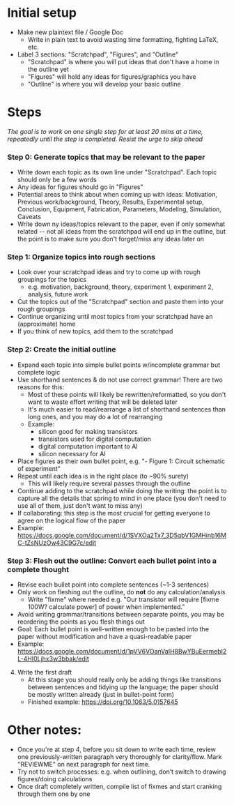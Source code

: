 # Initial setup

- Make new plaintext file / Google Doc
  - Write in plain text to avoid wasting time formatting, fighting LaTeX, etc.
- Label 3 sections: "Scratchpad", "Figures", and "Outline"
  - "Scratchpad" is where you will put ideas that don't have a home in the outline yet
  - "Figures" will hold any ideas for figures/graphics you have
  - "Outline" is where you will develop your basic outline
 
# Steps 

*The goal is to work on one single step for at least 20 mins at a time, repeatedly until the step is completed.  Resist the urge to skip ahead*

### Step 0: Generate topics that may be relevant to the paper
  - Write down each topic as its own line under "Scratchpad". Each topic should only be a few words
  - Any ideas for figures should go in "Figures"
  - Potential areas to think about when coming up with ideas:  Motivation, Previous work/background, Theory, Results, Experimental setup, Conclusion, Equipment, Fabrication, Parameters, Modeling, Simulation, Caveats
  - Write down ny ideas/topics relevant to the paper, even if only somewhat related -- not all ideas from the scratchpad will end up in the outline, but the point is to make sure you don't forget/miss any ideas later on

### Step 1: Organize topics into rough sections
  - Look over your scratchpad ideas and try to come up with rough groupings for the topics
    - e.g. motivation, background, theory, experiment 1, experiment 2, analysis, future work
  - Cut the topics out of the "Scratchpad" section and paste them into your rough groupings
  - Continue organizing until most topics from your scratchpad have an (approximate) home
  - If you think of new topics, add them to the scratchpad

### Step 2: Create the initial outline
  - Expand each topic into simple bullet points w/incomplete grammar but complete logic
  - Use shorthand sentences & do not use correct grammar! There are two reasons for this:
    - Most of these points will likely be rewritten/reformatted, so you don't want to waste effort writing that will be deleted later
    - It's much easier to read/rearrange a list of shorthand sentences than long ones, and you may do a lot of rearranging
    - Example:
      - silicon good for making transistors
      - transistors used for digital computation
      - digital computation important to AI
      - silicon necessary for AI
  - Place figures as their own bullet point, e.g. "- Figure 1: Circuit schematic of experiment"
  - Repeat until each idea is in the right place (to ~90% surety)
    - This will likely require several passes through the outline
  - Continue adding to the scratchpad while doing the writing: the point is to capture all the details that spring to mind in one place (you don't need to use all of them, just don't want to miss any)
  - If collaborating: this step is the most crucial for getting everyone to agree on the logical flow of the paper
  - Example: https://docs.google.com/document/d/1SVXOa2Tx7_3D5qbV1GMHinb16MC-tZsNUzOw43C9G7c/edit

### Step 3: Flesh out the outline: Convert each bullet point into a complete thought
  - Revise each bullet point into complete sentences (~1-3 sentences)
  - Only work on fleshing out the outline, do **not** do any calculation/analysis
    - Write "fixme" where needed e.g. "Our transistor will require [fixme 100W? calculate power] of power when implemented."
  - Avoid writing grammar/transitions between separate points, you may be reordering the points as you flesh things out
  - Goal: Each bullet point is well-written enough to be pasted into the paper without modification and have a quasi-readable paper
  - Example: https://docs.google.com/document/d/1pVV6VOanVaIH8BwYBuEermebI2L-4HI0Ljhx3w3bbak/edit

4.  Write the first draft
    - At this stage you should really only be adding things like transitions between sentences and tidying up the language; the paper should be mostly written already (just in bullet-point form)
    - Finished example: https://doi.org/10.1063/5.0157645

 

# Other notes:

- Once you're at step 4, before you sit down to write each time, review one previously-written paragraph very thoroughly for clarity/flow. Mark "REVIEWME" on next paragraph for next time.
- Try not to switch processes: e.g. when outlining, don’t switch to drawing figures/doing calculations
- Once draft completely written, compile list of fixmes and start cranking through them one by one
